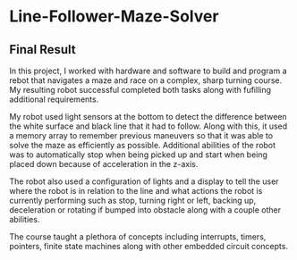 # Line-Follower-Maze-Solver

## Final Result

In this project, I worked with hardware and software to build and program a rebot that navigates a 
maze and race on a complex, sharp turning course. My resulting robot successful completed both tasks 
along with fufilling additional requirements. 

My robot used light sensors at the bottom to detect the difference between the white surface and black line 
that it had to follow. Along with this, it used a memory array to remember previous maneuvers so that it was 
able to solve the maze as efficiently as possible. Additional abilities of the robot was to automatically stop 
when being picked up and start when being placed down because of acceleration in the z-axis. 

The robot also used a configuration of lights and a display to tell the user where the robot is in relation to the line 
and what actions the robot is currently performing such as stop, turning right or left, backing up, deceleration or rotating if bumped into 
obstacle along with a couple other abilities.

The course taught a plethora of concepts including interrupts, timers, pointers, finite state machines along with other embedded circuit 
concepts.